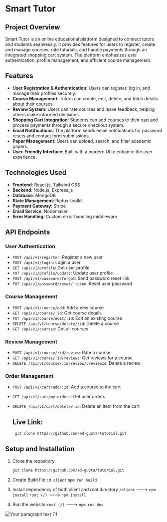 # Smart Tutor

## Project Overview

Smart Tutor is an online educational platform designed to connect tutors and students seamlessly. It provides features for users to register, create and manage courses, rate tutorials, and handle payments through an integrated shopping cart system. The platform emphasizes user authentication, profile management, and efficient course management.

## Features

- **User Registration & Authentication**: Users can register, log in, and manage their profiles securely.
- **Course Management**: Tutors can create, edit, delete, and fetch details about their courses.
- **Review System**: Users can rate courses and leave feedback, helping others make informed decisions.
- **Shopping Cart Integration**: Students can add courses to their cart and process payments through a secure checkout system.
- **Email Notifications**: The platform sends email notifications for password resets and contact form submissions.
- **Paper Management**: Users can upload, search, and filter academic papers.
- **User-Friendly Interface**: Built with a modern UI to enhance the user experience.

## Technologies Used

- **Frontend**: React.js, Tailwind CSS
- **Backend**: Node.js, Express.js
- **Database**: MongoDB
- **State Management**: Redux-toolkit
- **Payment Gateway**: Stripe
- **Email Service**: Nodemailer
- **Error Handling**: Custom error handling middleware

## API Endpoints

### User Authentication

- `POST /api/v1/register`: Register a new user
- `POST /api/v1/login`: Login a user
- `GET /api/v1/profile`: Get user profile
- `PUT /api/v1/profile/update`: Update user profile
- `POST /api/v1/password/forgot`: Send password reset link
- `PUT /api/v1/password/reset/:token`: Reset user password

### Course Management

- `POST /api/v1/course/add`: Add a new course
- `GET /api/v1/course/:id`: Get course details
- `PUT /api/v1/course/edit/:id`: Edit an existing course
- `DELETE /api/v1/course/delete/:id`: Delete a course
- `GET /api/v1/courses`: Get all courses

### Review Management

- `POST /api/v1/course/:id/review`: Rate a course
- `GET /api/v1/course/:id/reviews`: Get reviews for a course
- `DELETE /api/v1/course/:id/review/:reviewId`: Delete a review

### Order Management

- `POST /api/v1/cart/add/:id`: Add a course to the cart
- `GET /api/v1/cart/my-orders`: Get user orders
- `DELETE /api/v1/cart/delete/:id`: Delete an item from the cart

   ## Live Link: 
  ```bash
   git clone https://github.com/ad-gupta/tutorial.git

## Setup and Installation

1. Clone the repository:
   ```bash
   git clone https://github.com/ad-gupta/tutorial.git

2. Create Build file
  `cd client`
  `npm run build`

3. Install dependency of both client and root directory
  `/client` ---> `npm install`
  `root (/)` ---> `npm install`

4. Run the website
   `root (/)` ---> `npm run dev`




![Your paragraph text (1)](https://github.com/user-attachments/assets/83237992-db5f-45b4-9c9b-8236c01eeb1e)
